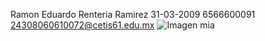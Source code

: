 Ramon Eduardo Renteria Ramirez
31-03-2009
6566600091
24308060610072@cetis61.edu.mx
![Imagen mia]([/RRRE-17-09-25/Foto.heic](https://github.com/RamonRenteria1/RRRE-17-09-25/blob/b7c595b9580533c66dbd5676d2772ed5f0fc2a8b/20250917_155131.jpg))

